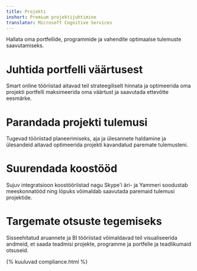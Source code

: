 ```yaml
---
title: Projekti
inshort: Premium projektijuhtimine
translator: Microsoft Cognitive Services
---
```


Hallata oma portfellide, programmide ja vahendite optimaalse tulemuste saavutamiseks.

# Juhtida portfelli väärtusest
Smart online tööriistad aitavad teil strateegiliselt hinnata ja optimeerida oma projekti portfelli maksimeerida oma väärtust ja saavutada ettevõtte eesmärke. 

# Parandada projekti tulemusi
Tugevad tööriistad planeerimiseks, aja ja ülesannete haldamine ja ülesandeid aitavad optimeerida projekti kavandatud paremate tulemusteni. 

# Suurendada koostööd
Sujuv integratsioon koostööriistad nagu Skype'i äri- ja Yammeri soodustab meeskonnatööd ning lõpuks võimaldab saavutada paremaid tulemusi projektide. 

# Targemate otsuste tegemiseks 
Sisseehitatud aruannete ja BI tööriistad võimaldavad teil visualiseerida andmeid, et saada teadmisi projekte, programme ja portfelle ja teadlikumaid otsuseid. 

{% kuuluvad compliance.html %}



